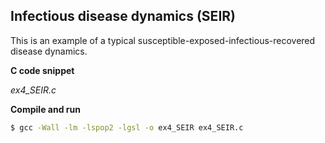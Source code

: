 ## Infectious disease dynamics (SEIR)

This is an example of a typical susceptible-exposed-infectious-recovered disease dynamics.

**C code snippet**

*ex4_SEIR.c*



**Compile and run**

```bash
$ gcc -Wall -lm -lspop2 -lgsl -o ex4_SEIR ex4_SEIR.c
```
